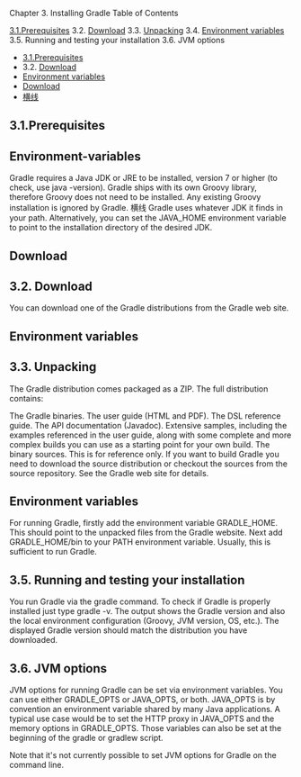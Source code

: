 Chapter 3. Installing Gradle
Table of Contents

[3.1.Prerequisites](#3.1.prerequisites)
3.2. [Download](#download)
3.3. [Unpacking](#jump)
3.4. [Environment variables](#environment-variables)
3.5. Running and testing your installation
3.6. JVM options

* [3.1.Prerequisites](#3.1.prerequisites)
* 3.2. [Download](#download)
* [Environment variables](#environment-variables)
* [Download](#download)
* [横线](#横线)

## 3.1.Prerequisites
## Environment-variables
Gradle requires a Java JDK or JRE to be installed, version 7 or higher (to check, use java -version). Gradle ships with its own Groovy library, therefore Groovy does not need to be installed. Any existing Groovy installation is ignored by Gradle.
横线
Gradle uses whatever JDK it finds in your path. Alternatively, you can set the JAVA_HOME environment variable to point to the installation directory of the desired JDK.
## Download
## 3.2. Download
You can download one of the Gradle distributions from the Gradle web site.
## Environment variables
## <span id="jump">3.3. Unpacking</span>
The Gradle distribution comes packaged as a ZIP. The full distribution contains:

The Gradle binaries.
The user guide (HTML and PDF).
The DSL reference guide.
The API documentation (Javadoc).
Extensive samples, including the examples referenced in the user guide, along with some complete and more complex builds you can use as a starting point for your own build.
The binary sources. This is for reference only. If you want to build Gradle you need to download the source distribution or checkout the sources from the source repository. See the Gradle web site for details.
## Environment variables
For running Gradle, firstly add the environment variable GRADLE_HOME. This should point to the unpacked files from the Gradle website. Next add GRADLE_HOME/bin to your PATH environment variable. Usually, this is sufficient to run Gradle.

## 3.5. Running and testing your installation
You run Gradle via the gradle command. To check if Gradle is properly installed just type gradle -v. The output shows the Gradle version and also the local environment configuration (Groovy, JVM version, OS, etc.). The displayed Gradle version should match the distribution you have downloaded.

## 3.6. JVM options
JVM options for running Gradle can be set via environment variables. You can use either GRADLE_OPTS or JAVA_OPTS, or both. JAVA_OPTS is by convention an environment variable shared by many Java applications. A typical use case would be to set the HTTP proxy in JAVA_OPTS and the memory options in GRADLE_OPTS. Those variables can also be set at the beginning of the gradle or gradlew script.

Note that it's not currently possible to set JVM options for Gradle on the command line.